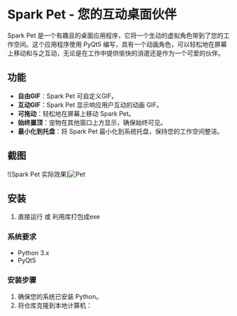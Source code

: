 # Spark Pet - 您的互动桌面伙伴

Spark Pet 是一个有趣且的桌面应用程序，它将一个生动的虚拟角色带到了您的工作空间。这个应用程序使用 PyQt5 编写，具有一个动画角色，可以轻松地在屏幕上移动和与之互动，无论是在工作中提供愉快的消遣还是作为一个可爱的伙伴。

## 功能

- **自由GIF**：Spark Pet 可自定义GIF。
- **互动GIF**：Spark Pet 显示响应用户互动的动画 GIF。
- **可拖动**：轻松地在屏幕上移动 Spark Pet。
- **始终置顶**：宠物在其他窗口上方显示，确保始终可见。
- **最小化到托盘**：将 Spark Pet 最小化到系统托盘，保持您的工作空间整洁。

## 截图

![Spark Pet 实际效果]![Pet](https://github.com/user-attachments/assets/ca76dc63-c789-4e99-9ae9-3af32103c261)


## 安装
1. 直接运行 或 利用库打包成exe

### 系统要求

- Python 3.x
- PyQt5

### 安装步骤

1. 确保您的系统已安装 Python。
2. 将仓库克隆到本地计算机：
